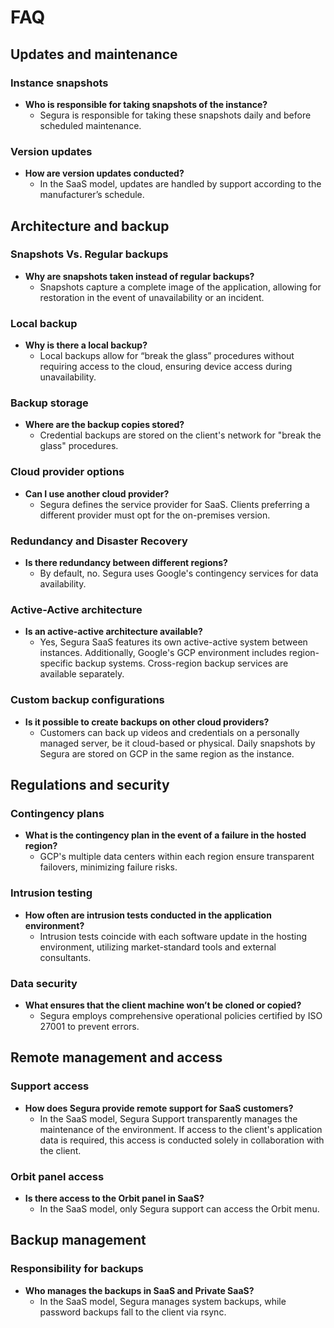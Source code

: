 # FAQ

## **Updates and maintenance**

### **Instance snapshots**

* **Who is responsible for taking snapshots of the instance?**  
  * Segura is responsible for taking these snapshots daily and before scheduled maintenance.

### **Version updates**

* **How are version updates conducted?**  
  * In the SaaS model, updates are handled by support according to the manufacturer’s schedule.

## **Architecture and backup**

### **Snapshots Vs. Regular backups**

* **Why are snapshots taken instead of regular backups?**  
  * Snapshots capture a complete image of the application, allowing for restoration in the event of unavailability or an incident.

### **Local backup**

* **Why is there a local backup?**  
  * Local backups allow for “break the glass” procedures without requiring access to the cloud, ensuring device access during unavailability.

### **Backup storage**

* **Where are the backup copies stored?**  
  * Credential backups are stored on the client's network for "break the glass" procedures.

### **Cloud provider options**

* **Can I use another cloud provider?**  
  * Segura defines the service provider for SaaS. Clients preferring a different provider must opt for the on-premises version.

### **Redundancy and Disaster Recovery**

* **Is there redundancy between different regions?**  
  * By default, no. Segura uses Google's contingency services for data availability.

### **Active-Active architecture**

* **Is an active-active architecture available?**  
  * Yes, Segura SaaS features its own active-active system between instances. Additionally, Google's GCP environment includes region-specific backup systems. Cross-region backup services are available separately.

### **Custom backup configurations**

* **Is it possible to create backups on other cloud providers?**  
  * Customers can back up videos and credentials on a personally managed server, be it cloud-based or physical. Daily snapshots by Segura are stored on GCP in the same region as the instance.

## **Regulations and security**

### **Contingency plans**

* **What is the contingency plan in the event of a failure in the hosted region?**  
  * GCP's multiple data centers within each region ensure transparent failovers, minimizing failure risks.

### **Intrusion testing**

* **How often are intrusion tests conducted in the application environment?**  
  * Intrusion tests coincide with each software update in the hosting environment, utilizing market-standard tools and external consultants.

### **Data security**

* **What ensures that the client machine won’t be cloned or copied?**  
  * Segura employs comprehensive operational policies certified by ISO 27001 to prevent errors.

## **Remote management and access**

### **Support access**

* **How does Segura provide remote support for SaaS customers?**  
  * In the SaaS model, Segura Support transparently manages the maintenance of the environment. If access to the client's application data is required, this access is conducted solely in collaboration with the client.

### **Orbit panel access**

* **Is there access to the Orbit panel in SaaS?**  
  * In the SaaS model, only Segura support can access the Orbit menu.

## **Backup management**

### **Responsibility for backups**

* **Who manages the backups in SaaS and Private SaaS?**  
  * In the SaaS model, Segura manages system backups, while password backups fall to the client via rsync.

